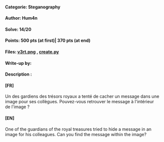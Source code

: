 #### Categorie: Steganography 
#### **Author**: Hum4n
#### Solve: 14/20 
#### Points: 500 pts (at first)| 370 pts (at end)
#### Files: [v3rt.png](./Files/v3rt.png) , [create.py](Files/create.py)   
#### Write-up by: 
#### Description :
#### **[FR]**
Un des gardiens des trésors royaux a tenté de cacher un message dans une image pour ses collègues. Pouvez-vous retrouver le message à l'intérieur de l'image ?

#### **[EN]**

One of the guardians of the royal treasures tried to hide a message in an image for his colleagues. Can you find the message within the image?
